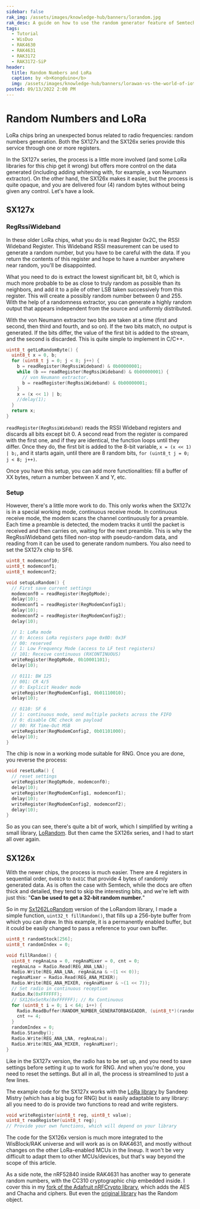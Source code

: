 ```yaml
---
sidebar: false
rak_img: /assets/images/knowledge-hub/banners/lorandom.jpg
rak_desc: A guide on how to use the random generator feature of Semtech LoRa transceivers in RAK Modules.
tags:
  - Tutorial
  - WisDuo
  - RAK4630
  - RAK4631
  - RAK3172
  - RAK3172-SiP
header:
  title: Random Numbers and LoRa
  caption: by <b>Kongduino</b>
  img: /assets/images/knowledge-hub/banners/lorawan-vs-the-world-of-iot.jpg
posted: 09/13/2022 2:00 PM
---
```


# Random Numbers and LoRa

LoRa chips bring an unexpected bonus related to radio frequencies: random numbers generation. Both the SX127x and the SX126x series provide this service through one or more registers.

In the SX127x series, the process is a little more involved (and some LoRa libraries for this chip get it wrong) but offers more control on the data generated (including adding whitening with, for example, a von Neumann extractor). On the other hand, the SX126x makes it easier, but the process is quite opaque, and you are delivered four (4) random bytes without being given any control. Let's have a look.

## SX127x

### RegRssiWideband

In these older LoRa chips, what you do is read Register 0x2C, the RSSI Wideband Register. This Wideband RSSI measurement can be used to generate a random number, but you have to be careful with the data. If you return the contents of this register and hope to have a number anywhere near random, you'll be disappointed.

What you need to do is extract the lowest significant bit, bit 0, which is much more probable to be as close to truly random as possible than its neighbors, and add it to a pile of other LSB taken successively from this register. This will create a possibly random number between 0 and 255. With the help of a randomness extractor, you can generate a highly random output that appears independent from the source and uniformly distributed.

With the von Neumann extractor two bits are taken at a time (first and second, then third and fourth, and so on). If the two bits match, no output is generated. If the bits differ, the value of the first bit is added to the stream, and the second is discarded. This is quite simple to implement in C/C++.

```c
uint8_t getLoRandomByte() {
  uint8_t x = 0, b;
  for (uint8_t j = 0; j < 8; j++) {
    b = readRegister(RegRssiWideband) & 0b00000001;
    while (b == readRegister(RegRssiWideband) & 0b00000001) {
      // von Neumann extractor.
      b = readRegister(RegRssiWideband) & 0b00000001;
    }
    x = (x << 1) | b;
    //delay(1);
  }
  return x;
}
```

`readRegister(RegRssiWideband)` reads the RSSI Wideband registers and discards all bits except bit 0. A second read from the register is compared with the first one, and if they are identical, the function loops until they differ. Once they do, the first bit is added to the 8-bit variable, `x = (x << 1) | b;`, and it starts again, until there are 8 random bits, `for (uint8_t j = 0; j < 8; j++)`.

Once you have this setup, you can add more functionalities: fill a buffer of XX bytes, return a number between X and Y, etc.

### Setup

However, there's a little more work to do. This only works when the SX127x is in a special working mode, continuous receive mode. In continuous receive mode, the modem scans the channel continuously for a preamble. Each time a preamble is detected, the modem tracks it until the packet is received and then carries on, waiting for the next preamble. This is why the RegRssiWideband gets filled non-stop with pseudo-random data, and reading from it can be used to generate random numbers. You also need to set the SX127x chip to SF6.

```c
uint8_t modemconf10;
uint8_t modemconf1;
uint8_t modemconf2;

void setupLoRandom() {
  // First save current settings
  modemconf0 = readRegister(RegOpMode);
  delay(10);
  modemconf1 = readRegister(RegModemConfig1);
  delay(10);
  modemconf2 = readRegister(RegModemConfig2);
  delay(10);

  // 1: LoRa mode
  // 0: Access LoRa registers page 0x0D: 0x3F
  // 00: reserved
  // 1: Low Frequency Mode (access to LF test registers)
  // 101: Receive continuous (RXCONTINUOUS)
  writeRegister(RegOpMode, 0b10001101);
  delay(10);

  // 0111: BW 125
  // 001: CR 4/5
  // 0: Explicit Header mode
  writeRegister(RegModemConfig1, 0b01110010);
  delay(10);

  // 0110: SF 6
  // 1: continuous mode, send multiple packets across the FIFO
  // 0: disable CRC check on payload
  // 00: RX Time-Out MSB
  writeRegister(RegModemConfig2, 0b01101000);
  delay(10);
}
```

The chip is now in a working mode suitable for RNG. Once you are done, you reverse the process:

```c
void resetLoRa() {
  // reset settings
  writeRegister(RegOpMode, modemconf0);
  delay(10);
  writeRegister(RegModemConfig1, modemconf1);
  delay(10);
  writeRegister(RegModemConfig2, modemconf2);
  delay(10);
}
```

So as you can see, there's quite a bit of work, which I simplified by writing a small library, [LoRandom](https://github.com/Kongduino/Lorandom). But then came the SX126x series, and I had to start all over again.

## SX126x

With the newer chips, the process is much easier. There are 4 registers in sequential order, `0x0819` to `0x81C` that provide 4 bytes of randomly generated data. As is often the case with Semtech, while the docs are often thick and detailed, they tend to skip the interesting bits, and we're left with just this: "**Can be used to get a 32-bit random number.**"

So in my [Sx1262LoRandom](https://github.com/Kongduino/Sx1262LoRandom) version of the LoRandom library, I made a simple function, `uint32_t fillRandom()`, that fills up a 256-byte buffer from which you can draw. In this example, it is a permanently enabled buffer, but it could be easily changed to pass a reference to your own buffer.

```c
uint8_t randomStock[256];
uint8_t randomIndex = 0;

void fillRandom() {
  uint8_t regAnaLna = 0, regAnaMixer = 0, cnt = 0;
  regAnaLna = Radio.Read(REG_ANA_LNA);
  Radio.Write(REG_ANA_LNA, regAnaLna & ~(1 << 0));
  regAnaMixer = Radio.Read(REG_ANA_MIXER);
  Radio.Write(REG_ANA_MIXER, regAnaMixer & ~(1 << 7));
  // Set radio in continuous reception
  Radio.Rx(0xFFFFFF);
  // SX126xSetRx(0xFFFFFF); // Rx Continuous
  for (uint8_t i = 0; i < 64; i++) {
    Radio.ReadBuffer(RANDOM_NUMBER_GENERATORBASEADDR, (uint8_t*)(randomStock + cnt), 4);
    cnt += 4;
  }
  randomIndex = 0;
  Radio.Standby();
  Radio.Write(REG_ANA_LNA, regAnaLna);
  Radio.Write(REG_ANA_MIXER, regAnaMixer);
}
```

Like in the SX127x version, the radio has to be set up, and you need to save settings before setting it up to work for RNG. And when you're done, you need to reset the settings. But all in all, the process is streamlined to just a few lines.

The example code for the SX127x works with the [LoRa library](https://github.com/sandeepmistry/arduino-LoRa) by Sandeep Mistry (which has a big bug for RNG) but is easily adaptable to any library: all you need to do is provide two functions to read and write registers.

```c
void writeRegister(uint8_t reg, uint8_t value);
uint8_t readRegister(uint8_t reg);
// Provide your own functions, which will depend on your library
```

The code for the SX126x version is much more integrated to the WisBlock/RAK universe and will work as is on RAK4631, and mostly without changes on the other LoRa-enabled MCUs in the lineup. It won't be very difficult to adapt them to other MCUs/devices, but that's way beyond the scope of this article.

As a side note, the nRF52840 inside RAK4631 has another way to generate random numbers, with the CC310 cryptographic chip embedded inside. I cover this in my [fork of the Adafruit nRFCrypto library](https://github.com/Kongduino/Adafruit_nRFCrypto), which adds the AES and Chacha and ciphers. But even the [original library](https://github.com/adafruit/Adafruit_nRFCrypto) has the Random object.


